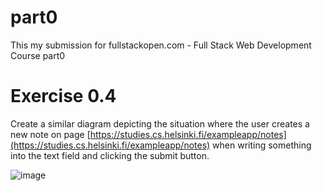 # part0
This my submission for fullstackopen.com - Full Stack Web Development Course part0

# Exercise 0.4
Create a similar diagram depicting the situation where the user creates a new note on page [https://studies.cs.helsinki.fi/exampleapp/notes](https://studies.cs.helsinki.fi/exampleapp/notes) when writing something into the text field and clicking the submit button.

![image](https://user-images.githubusercontent.com/74126181/161425781-219594c0-44d1-497b-9e95-6b44a0d1243a.png)
